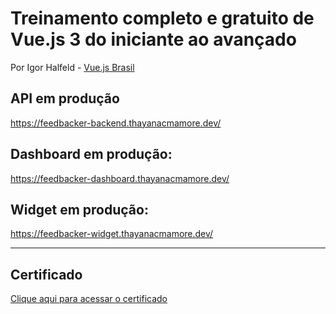 # Treinamento completo e gratuito de Vue.js 3 do iniciante ao avançado
Por Igor Halfeld - [Vue.js Brasil](https://treinamento.vuejsbrasil.org/)


## API em produção

https://feedbacker-backend.thayanacmamore.dev/


## Dashboard em produção:

https://feedbacker-dashboard.thayanacmamore.dev/

## Widget em produção:

https://feedbacker-widget.thayanacmamore.dev/

---

## Certificado

[Clique aqui para acessar o certificado](https://1drv.ms/b/s!AoO6rM9X2ARAjdQmPDKuUFQxFq86Yg)